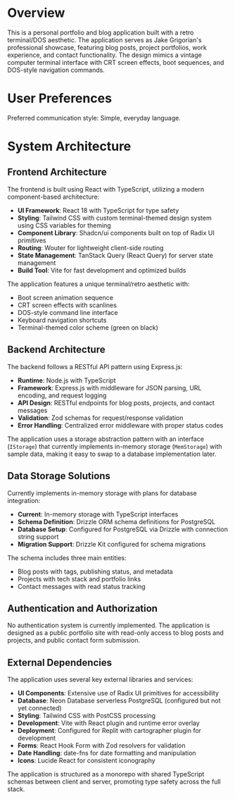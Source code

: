 # Overview

This is a personal portfolio and blog application built with a retro terminal/DOS aesthetic. The application serves as Jake Grigorian's professional showcase, featuring blog posts, project portfolios, work experience, and contact functionality. The design mimics a vintage computer terminal interface with CRT screen effects, boot sequences, and DOS-style navigation commands.

# User Preferences

Preferred communication style: Simple, everyday language.

# System Architecture

## Frontend Architecture
The frontend is built using React with TypeScript, utilizing a modern component-based architecture:

- **UI Framework**: React 18 with TypeScript for type safety
- **Styling**: Tailwind CSS with custom terminal-themed design system using CSS variables for theming
- **Component Library**: Shadcn/ui components built on top of Radix UI primitives
- **Routing**: Wouter for lightweight client-side routing
- **State Management**: TanStack Query (React Query) for server state management
- **Build Tool**: Vite for fast development and optimized builds

The application features a unique terminal/retro aesthetic with:
- Boot screen animation sequence
- CRT screen effects with scanlines
- DOS-style command line interface
- Keyboard navigation shortcuts
- Terminal-themed color scheme (green on black)

## Backend Architecture
The backend follows a RESTful API pattern using Express.js:

- **Runtime**: Node.js with TypeScript
- **Framework**: Express.js with middleware for JSON parsing, URL encoding, and request logging
- **API Design**: RESTful endpoints for blog posts, projects, and contact messages
- **Validation**: Zod schemas for request/response validation
- **Error Handling**: Centralized error middleware with proper status codes

The application uses a storage abstraction pattern with an interface (`IStorage`) that currently implements in-memory storage (`MemStorage`) with sample data, making it easy to swap to a database implementation later.

## Data Storage Solutions
Currently implements in-memory storage with plans for database integration:

- **Current**: In-memory storage with TypeScript interfaces
- **Schema Definition**: Drizzle ORM schema definitions for PostgreSQL
- **Database Setup**: Configured for PostgreSQL via Drizzle with connection string support
- **Migration Support**: Drizzle Kit configured for schema migrations

The schema includes three main entities:
- Blog posts with tags, publishing status, and metadata
- Projects with tech stack and portfolio links
- Contact messages with read status tracking

## Authentication and Authorization
No authentication system is currently implemented. The application is designed as a public portfolio site with read-only access to blog posts and projects, and public contact form submission.

## External Dependencies
The application uses several key external libraries and services:

- **UI Components**: Extensive use of Radix UI primitives for accessibility
- **Database**: Neon Database serverless PostgreSQL (configured but not yet connected)
- **Styling**: Tailwind CSS with PostCSS processing
- **Development**: Vite with React plugin and runtime error overlay
- **Deployment**: Configured for Replit with cartographer plugin for development
- **Forms**: React Hook Form with Zod resolvers for validation
- **Date Handling**: date-fns for date formatting and manipulation
- **Icons**: Lucide React for consistent iconography

The application is structured as a monorepo with shared TypeScript schemas between client and server, promoting type safety across the full stack.